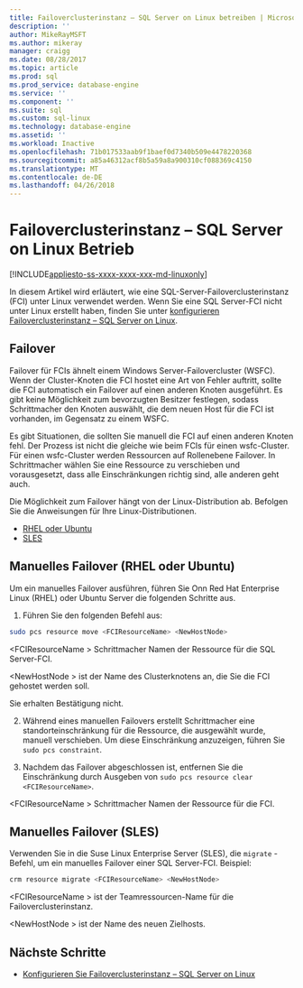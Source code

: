 ```yaml
---
title: Failoverclusterinstanz – SQL Server on Linux betreiben | Microsoft Docs
description: ''
author: MikeRayMSFT
ms.author: mikeray
manager: craigg
ms.date: 08/28/2017
ms.topic: article
ms.prod: sql
ms.prod_service: database-engine
ms.service: ''
ms.component: ''
ms.suite: sql
ms.custom: sql-linux
ms.technology: database-engine
ms.assetid: ''
ms.workload: Inactive
ms.openlocfilehash: 71b017533aab9f1baef0d7340b509e4478220368
ms.sourcegitcommit: a85a46312acf8b5a59a8a900310cf088369c4150
ms.translationtype: MT
ms.contentlocale: de-DE
ms.lasthandoff: 04/26/2018
---
```

# <a name="operate-failover-cluster-instance---sql-server-on-linux"></a>Failoverclusterinstanz – SQL Server on Linux Betrieb

[!INCLUDE[appliesto-ss-xxxx-xxxx-xxx-md-linuxonly](../includes/appliesto-ss-xxxx-xxxx-xxx-md-linuxonly.md)]

In diesem Artikel wird erläutert, wie eine SQL-Server-Failoverclusterinstanz (FCI) unter Linux verwendet werden. Wenn Sie eine SQL Server-FCI nicht unter Linux erstellt haben, finden Sie unter [konfigurieren Failoverclusterinstanz – SQL Server on Linux](sql-server-linux-shared-disk-cluster-configure.md). 

## <a name="failover"></a>Failover

Failover für FCIs ähnelt einem Windows Server-Failovercluster (WSFC). Wenn der Cluster-Knoten die FCI hostet eine Art von Fehler auftritt, sollte die FCI automatisch ein Failover auf einen anderen Knoten ausgeführt. Es gibt keine Möglichkeit zum bevorzugten Besitzer festlegen, sodass Schrittmacher den Knoten auswählt, die dem neuen Host für die FCI ist vorhanden, im Gegensatz zu einem WSFC.

Es gibt Situationen, die sollten Sie manuell die FCI auf einen anderen Knoten fehl. Der Prozess ist nicht die gleiche wie beim FCIs für einen wsfc-Cluster. Für einen wsfc-Cluster werden Ressourcen auf Rollenebene Failover. In Schrittmacher wählen Sie eine Ressource zu verschieben und vorausgesetzt, dass alle Einschränkungen richtig sind, alle anderen geht auch. 

Die Möglichkeit zum Failover hängt von der Linux-Distribution ab. Befolgen Sie die Anweisungen für Ihre Linux-Distributionen.

- [RHEL oder Ubuntu](#rhelFailover)
- [SLES](#slesFailover)

## <a name = "#rhelFailover"></a> Manuelles Failover (RHEL oder Ubuntu)

Um ein manuelles Failover ausführen, führen Sie Onn Red Hat Enterprise Linux (RHEL) oder Ubuntu Server die folgenden Schritte aus.
1.  Führen Sie den folgenden Befehl aus: 

   ```bash
   sudo pcs resource move <FCIResourceName> <NewHostNode> 
   ```

   \<FCIResourceName > Schrittmacher Namen der Ressource für die SQL Server-FCI.

   \<NewHostNode > ist der Name des Clusterknotens an, die Sie die FCI gehostet werden soll. 

   Sie erhalten Bestätigung nicht.

2.  Während eines manuellen Failovers erstellt Schrittmacher eine standorteinschränkung für die Ressource, die ausgewählt wurde, manuell verschieben. Um diese Einschränkung anzuzeigen, führen Sie `sudo pcs constraint`.

3.  Nachdem das Failover abgeschlossen ist, entfernen Sie die Einschränkung durch Ausgeben von `sudo pcs resource clear <FCIResourceName>`. 

\<FCIResourceName > Schrittmacher Namen der Ressource für die FCI. 

## <a name = "#slesFailover"></a> Manuelles Failover (SLES)


Verwenden Sie in die Suse Linux Enterprise Server (SLES), die `migrate` -Befehl, um ein manuelles Failover einer SQL Server-FCI. Beispiel:

```bash
crm resource migrate <FCIResourceName> <NewHostNode>
```

\<FCIResourceName > ist der Teamressourcen-Name für die Failoverclusterinstanz. 

\<NewHostNode > ist der Name des neuen Zielhosts. 


<!---
|Distribution |Topic 
|----- |-----
|**Red Hat Enterprise Linux with HA add-on** |[Configure](sql-server-linux-shared-disk-cluster-red-hat-7-configure.md)<br/>[Operate](sql-server-linux-shared-disk-cluster-red-hat-7-operate.md)
|**SUSE Linux Enterprise Server with HA add-on** |[Configure](sql-server-linux-shared-disk-cluster-sles-configure.md)
--->

## <a name="next-steps"></a>Nächste Schritte

- [Konfigurieren Sie Failoverclusterinstanz – SQL Server on Linux](sql-server-linux-shared-disk-cluster-configure.md)

<!--Image references-->
